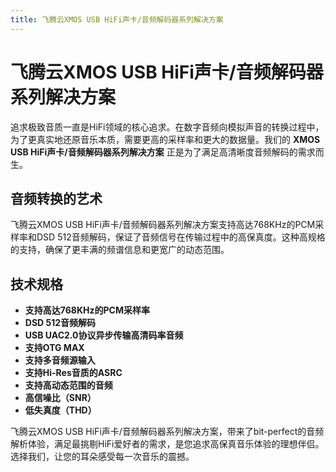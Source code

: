 ```yaml
---
title: 飞腾云XMOS USB HiFi声卡/音频解码器系列解决方案
---
```

# 飞腾云XMOS USB HiFi声卡/音频解码器系列解决方案

追求极致音质一直是HiFi领域的核心追求。在数字音频向模拟声音的转换过程中，为了更真实地还原音乐本质，需要更高的采样率和更大的数据量。我们的 **XMOS USB HiFi声卡/音频解码器系列解决方案** 正是为了满足高清晰度音频解码的需求而生。

## 音频转换的艺术

飞腾云XMOS USB HiFi声卡/音频解码器系列解决方案支持高达768KHz的PCM采样率和DSD 512音频解码，保证了音频信号在传输过程中的高保真度。这种高规格的支持，确保了更丰满的频谱信息和更宽广的动态范围。

## 技术规格

- **支持高达768KHz的PCM采样率**
- **DSD 512音频解码**
- **USB UAC2.0协议异步传输高清码率音频**
- **支持OTG MAX**
- **支持多音频源输入**
- **支持Hi-Res音质的ASRC**
- **支持高动态范围的音频**
- **高信噪比（SNR）**
- **低失真度（THD）**

飞腾云XMOS USB HiFi声卡/音频解码器系列解决方案，带来了bit-perfect的音频解析体验，满足最挑剔HiFi爱好者的需求，是您追求高保真音乐体验的理想伴侣。选择我们，让您的耳朵感受每一次音乐的震撼。